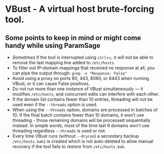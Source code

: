 # VBust - A virtual host brute-forcing tool.

## Some points to keep in mind or might come handy while using ParamSage
- *Sometimes* if the tool is interrupted using `ctrl`+`c`, it will not be able to remove the last mapping line added to `/etc/hosts`.
- To filter out IP–domain mappings that received no response at all, you can pipe the output through: `grep -v "Response: False"`
- Avoid using a proxy on ports 80, 443, 8080, or 8443 when running VBust, or it can cause False positives.
- Do not run more than one instance of VBust simultaneously — it modifies `/etc/hosts`, and concurrent edits can interfere with each other.
- If the domain list contains fewer than 10 entries, threading will not be used even if the `--threads` option is used.
- When using the `--threads` option, domains are processed in batches of 10. If the final batch contains fewer than 10 domains, it won’t use threading - those remaining domains will be processed sequentially instead. In simple words, most of the time last 9 domains won't use threading regardless `--threads` is used or not.
- Every time VBust runs (without `--dryrun`) a secondary backup `/etc/hosts.bak2` is created which is not auto-deleted to allow manual recovery if the tool fails to restore from `/etc/hosts.bak`.
